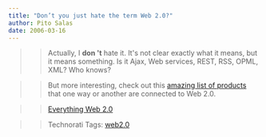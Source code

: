 ```yaml
---
title: "Don’t you just hate the term Web 2.0?"
author: Pito Salas
date: 2006-03-16
---
```



>>

>> Actually, I **don 't** hate it. It's not clear exactly what it means, but
it means something. Is it Ajax, Web services, REST, RSS, OPML, XML? Who knows?

>>

>> But more interesting, check out this [amazing list of
products](<http://www.sacredcowdung.com/archives/2006/03/all_things_web.html>)
that one way or another are connected to Web 2.0.

>>

>> [Everything Web
2.0](<http://www.sacredcowdung.com/archives/2006/03/all_things_web.html>)

>>

>> Technorati Tags: [web2.0](<http://www.technorati.com/tag/web2.0>)


